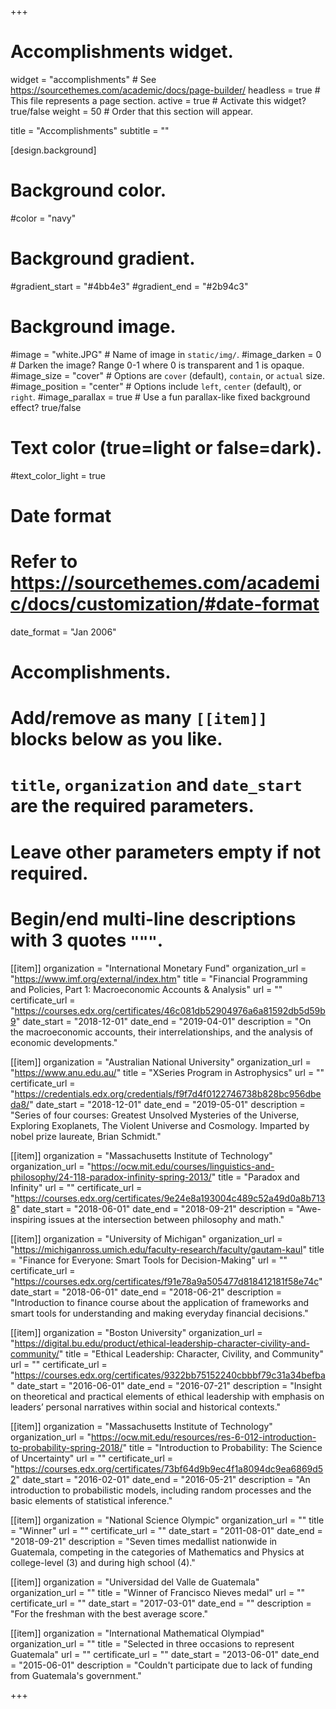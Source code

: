 +++
# Accomplishments widget.
widget = "accomplishments"  # See https://sourcethemes.com/academic/docs/page-builder/
headless = true  # This file represents a page section.
active = true  # Activate this widget? true/false
weight = 50  # Order that this section will appear.

title = "Accomplish&shy;ments"
subtitle = ""

[design.background]
  # Background color.
  #color = "navy"
  
  # Background gradient.
  #gradient_start = "#4bb4e3"
  #gradient_end = "#2b94c3"
  
  # Background image.
  #image = "white.JPG"  # Name of image in `static/img/`.
  #image_darken = 0  # Darken the image? Range 0-1 where 0 is transparent and 1 is opaque.
  #image_size = "cover"  #  Options are `cover` (default), `contain`, or `actual` size.
  #image_position = "center"  # Options include `left`, `center` (default), or `right`.
  #image_parallax = true  # Use a fun parallax-like fixed background effect? true/false

  # Text color (true=light or false=dark).
  #text_color_light = true

# Date format
#   Refer to https://sourcethemes.com/academic/docs/customization/#date-format
date_format = "Jan 2006"

# Accomplishments.
#   Add/remove as many `[[item]]` blocks below as you like.
#   `title`, `organization` and `date_start` are the required parameters.
#   Leave other parameters empty if not required.
#   Begin/end multi-line descriptions with 3 quotes `"""`.

[[item]]
  organization = "International Monetary Fund"
  organization_url = "https://www.imf.org/external/index.htm"
  title = "Financial Programming and Policies, Part 1: Macroeconomic Accounts & Analysis"
  url = ""
  certificate_url = "https://courses.edx.org/certificates/46c081db52904976a6a81592db5d59b9"
  date_start = "2018-12-01"
  date_end = "2019-04-01"
  description = "On the macroeconomic accounts, their interrelationships, and the analysis of economic developments."

[[item]]
  organization = "Australian National University"
  organization_url = "https://www.anu.edu.au/"
  title = "XSeries Program in Astrophysics"
  url = ""
  certificate_url = "https://credentials.edx.org/credentials/f9f7d4f0122746738b828bc956dbeda8/"
  date_start = "2018-12-01"
  date_end = "2019-05-01"
  description = "Series of four courses: Greatest Unsolved Mysteries of the Universe, Exploring Exoplanets, The Violent Universe and Cosmology. Imparted by nobel prize laureate, Brian Schmidt."
  
[[item]]
  organization = "Massachusetts Institute of Technology"
  organization_url = "https://ocw.mit.edu/courses/linguistics-and-philosophy/24-118-paradox-infinity-spring-2013/"
  title = "Paradox and Infinity"
  url = ""
  certificate_url = "https://courses.edx.org/certificates/9e24e8a193004c489c52a49d0a8b7138"
  date_start = "2018-06-01"
  date_end = "2018-09-21"
  description = "Awe-inspiring issues at the intersection between philosophy and math."

[[item]]
  organization = "University of Michigan"
  organization_url = "https://michiganross.umich.edu/faculty-research/faculty/gautam-kaul"
  title = "Finance for Everyone: Smart Tools for Decision-Making"
  url = ""
  certificate_url = "https://courses.edx.org/certificates/f91e78a9a505477d818412181f58e74c"
  date_start = "2018-06-01"
  date_end = "2018-06-21"
  description = "Introduction to finance course about the application of frameworks and smart tools for understanding and making everyday financial decisions."

[[item]]
  organization = "Boston University"
  organization_url = "https://digital.bu.edu/product/ethical-leadership-character-civility-and-community/"
  title = "Ethical Leadership: Character, Civility, and Community"
  url = ""
  certificate_url = "https://courses.edx.org/certificates/9322bb75152240cbbbf79c31a34befba"
  date_start = "2016-06-01"
  date_end = "2016-07-21"
  description = "Insight on theoretical and practical elements of ethical leadership with emphasis on leaders’ personal narratives within social and historical contexts."

[[item]]
  organization = "Massachusetts Institute of Technology"
  organization_url = "https://ocw.mit.edu/resources/res-6-012-introduction-to-probability-spring-2018/"
  title = "Introduction to Probability: The Science of Uncertainty"
  url = ""
  certificate_url = "https://courses.edx.org/certificates/73bf64d9b9ec4f1a8094dc9ea6869d52"
  date_start = "2016-02-01"
  date_end = "2016-05-21"
  description = "An introduction to probabilistic models, including random processes and the basic elements of statistical inference."

[[item]]
  organization = "National Science Olympic"
  organization_url = ""
  title = "Winner"
  url = ""
  certificate_url = ""
  date_start = "2011-08-01"
  date_end = "2018-09-21"
  description = "Seven times medallist nationwide in Guatemala, competing in the categories of Mathematics and Physics at college-level (3) and during high school (4)."

[[item]]
  organization = "Universidad del Valle de Guatemala"
  organization_url = ""
  title = "Winner of Francisco Nieves medal"
  url = ""
  certificate_url = ""
  date_start = "2017-03-01"
  date_end = ""
  description = "For the freshman with the best average score."

[[item]]
  organization = "International Mathematical Olympiad"
  organization_url = ""
  title = "Selected in three occasions to represent Guatemala"
  url = ""
  certificate_url = ""
  date_start = "2013-06-01"
  date_end = "2015-06-01"
  description = "Couldn't participate due to lack of funding from Guatemala's government."

+++
